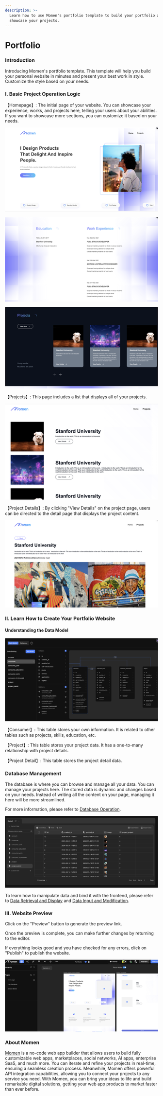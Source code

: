 ```yaml
---
description: >-
  Learn how to use Momen's portfolio template to build your portfolio and
  showcase your projects.
---
```


# Portfolio

### **Introduction**

Introducing Momen's portfolio template. This template will help you build your personal website in minutes and present your best work in style. Customize the style based on your needs.

### **I. Basic Project Operation Logic**

【Homepage】: The initial page of your website. You can showcase your experience, works, and projects here, telling your users about your abilities. If you want to showcase more sections, you can customize it based on your needs.

![](<../.gitbook/assets/0 (19).png>)

![](<../.gitbook/assets/1 (19).png>)

![](<../.gitbook/assets/2 (16).png>)

【Projects】: This page includes a list that displays all of your projects.

![](<../.gitbook/assets/3 (11).png>)

【Project Details】: By clicking "View Details" on the project page, users can be directed to the detail page that displays the project content.

![](<../.gitbook/assets/4 (11).png>)

### **II. Learn How to Create Your Portfolio Website**

#### **Understanding the Data Model**

![](<../.gitbook/assets/5 (6).png>)

【Consumer】: This table stores your own information. It is related to other tables such as projects, skills, education, etc.

【Project】: This table stores your project data. It has a one-to-many relationship with project details.

【Project Detail】: This table stores the project detail data.

### **Database Management**

The database is where you can browse and manage all your data. You can manage your projects here. The stored data is dynamic and changes based on your needs. Instead of writing all the content on your page, managing it here will be more streamlined.

For more information, please refer to [Database Operation](https://docs.momen.app/data/database/database-operation).

![](<../.gitbook/assets/6 (6).png>)

To learn how to manipulate data and bind it with the frontend, please refer to [Data Retrieval and Display](https://docs.momen.app/data/data-overview/data-retrieval-and-display) and [Data Input and Modification](https://docs.momen.app/data/data-overview/data-input-and-modification).

### **III. Website Preview**

Click on the "Preview" button to generate the preview link.

Once the preview is complete, you can make further changes by returning to the editor.

If everything looks good and you have checked for any errors, click on "Publish" to publish the website.

![](<../.gitbook/assets/7 (4).png>)

### **About Momen**

[Momen](https://momen.app/?channel=blog-about) is a no-code web app builder that allows users to build fully customizable web apps, marketplaces, social networks, AI apps, enterprise SaaS, and much more. You can iterate and refine your projects in real-time, ensuring a seamless creation process. Meanwhile, Momen offers powerful API integration capabilities, allowing you to connect your projects to any service you need. With Momen, you can bring your ideas to life and build remarkable digital solutions, getting your web app products to market faster than ever before.
